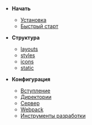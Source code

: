 * **Начать**
  * [Установка](ru/get-started/installation)
  * [Быстрый старт](ru/get-started/quick-start)

* **Структура**
  * [layouts](ru/structure/layouts)
  * [styles](ru/structure/styles)
  * [icons](ru/structure/icons)
  * [static](ru/structure/static)

* **Конфигурация**
  * [Вступление](ru/configuration/introduction)
  * [Директории](ru/configuration/dirs)
  * [Сервер](ru/configuration/server)
  * [Webpack](ru/configuration/webpack)
  * [Инструменты разработки](ru/configuration/development-tools)
